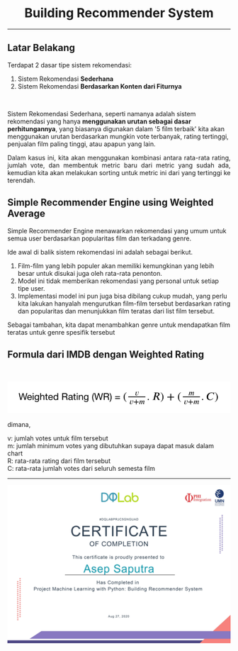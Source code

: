 <center> <h1> Building Recommender System </h1> </center>

----

<div id="theory"><h2>Latar Belakang</h2><div class="p-Widget jp-Cell jp-MarkdownCell jp-mod-rendered jp-Notebook-cell jp-mod-active jp-mod-selected">
<div class="p-Widget p-Panel jp-Cell-inputWrapper">
<div class="p-Widget jp-InputArea jp-Cell-inputArea">
<div class="p-Widget jp-RenderedHTMLCommon jp-RenderedMarkdown jp-MarkdownOutput" data-mime-type="text/markdown">
<p style="text-align: justify;">Terdapat 2 dasar tipe sistem rekomendasi:</p>
<ol style="text-align: justify;">
<li>Sistem Rekomendasi <strong>Sederhana</strong></li>
<li>Sistem Rekomendasi <strong>Berdasarkan Konten dari Fiturnya</strong></li>
</ol>
</div>
</div>
</div>
<div class="p-Widget jp-CellFooter jp-Cell-footer" style="text-align: justify;">&nbsp;</div>
</div>

Sistem Rekomendasi Sederhana</strong>, seperti namanya adalah sistem rekomendasi yang hanya <strong>menggunakan urutan sebagai dasar perhitungannya</strong>, yang biasanya digunakan dalam '5 film terbaik' kita akan menggunakan urutan berdasarkan mungkin vote terbanyak, rating tertinggi, penjualan film paling tinggi, atau apapun yang lain.</div>
<div class="p-Widget p-Panel jp-Cell-inputWrapper">
<div class="p-Widget jp-InputArea jp-Cell-inputArea">
<div class="p-Widget jp-RenderedHTMLCommon jp-RenderedMarkdown jp-MarkdownOutput" data-mime-type="text/markdown">
<p style="text-align: justify;">Dalam kasus ini, kita akan menggunakan kombinasi antara rata-rata rating, jumlah vote, dan membentuk metric baru dari metric yang sudah ada, kemudian kita akan melakukan sorting untuk metric ini dari yang tertinggi ke terendah.</p>
</div>
</div>
</div>
</div></div>

<div id="theory"><h2>Simple Recommender Engine using Weighted Average</h2><p>Simple Recommender Engine menawarkan rekomendasi yang umum untuk semua user berdasarkan popularitas film dan terkadang genre.</p>
<p>Ide awal di balik sistem rekomendasi ini adalah sebagai berikut.</p>
<ol>
<li>Film-film yang lebih populer akan memiliki kemungkinan yang lebih besar untuk disukai juga oleh rata-rata penonton.</li>
<li>Model ini tidak memberikan rekomendasi yang personal untuk setiap tipe user.&nbsp;</li>
<li>Implementasi model ini pun juga bisa dibilang cukup mudah, yang perlu kita lakukan hanyalah mengurutkan film-film tersebut berdasarkan rating dan popularitas dan menunjukkan film teratas dari list film tersebut.</li>
</ol>
<p>Sebagai tambahan, kita dapat menambahkan genre untuk mendapatkan film teratas untuk genre spesifik tersebut</p></div>

<h2>Formula dari IMDB dengan Weighted Rating</h2><p>&nbsp;</p>  
    
![](formula.png)  
    
<p>dimana,</p>
<p>v: jumlah votes untuk film tersebut<br>m: jumlah minimum votes yang dibutuhkan supaya dapat masuk dalam chart<br>R: rata-rata rating dari film tersebut<br>C: rata-rata jumlah votes dari seluruh semesta film</p></div>

----

![](certificate.jpg)